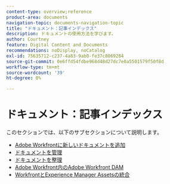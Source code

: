 ```yaml
---
content-type: overview;reference
product-area: documents
navigation-topic: documents-navigation-topic
title: "ドキュメント：記事インデックス"
description: ドキュメントの使用方法を学びます。
author: Courtney
feature: Digital Content and Documents
recommendations: noDisplay, noCatalog
exl-id: 75635712-c237-4a83-9ab0-fe37c8069284
source-git-commit: 0e6ffd54fdbe968d48d27dc7e0a5501579f50f8d
workflow-type: tm+mt
source-wordcount: '39'
ht-degree: 0%

---
```


# ドキュメント：記事インデックス

<!-- Audited: 1/2024 -->

このセクションでは、以下のサブセクションについて説明します。

* [Adobe Workfrontに新しいドキュメントを追加](../documents/adding-documents-to-workfront/add-new-documents--to-workfront.md)
* [ドキュメントを管理](../documents/managing-documents/manage-documents.md)
* [ドキュメントを整理](../documents/organizing-documents/organize-documents.md)
* [Adobe Workfront内のAdobe Workfront DAM](../documents/workfront-dam-within-workfront/workfront-dam-in-workfrontt.md)
* [WorkfrontとExperience Manager Assetsの統合](../documents/workfront-and-experience-manager-integrations/wf-experience-manager-integrations.md)
